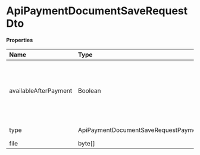 # ApiPaymentDocumentSaveRequestDto

**Properties**

| Name                  | Type                                             | Required | Description                                                       |
| :-------------------- | :----------------------------------------------- | :------- | :---------------------------------------------------------------- |
| availableAfterPayment | Boolean                                          | ✅       | true to make the file available only after receipt of the payment |
| type                  | ApiPaymentDocumentSaveRequestPaymentDocumentType | ✅       | Document type                                                     |
| file                  | byte[]                                           | ✅       | File                                                              |

<!-- This file was generated by liblab | https://liblab.com/ -->
